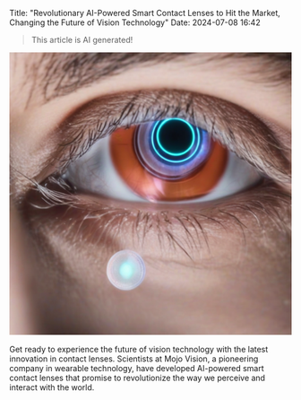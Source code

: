Title: "Revolutionary AI-Powered Smart Contact Lenses to Hit the Market, Changing the Future of Vision Technology"
Date: 2024-07-08 16:42

> This article is AI generated!

![Alt Text](images/2024-07-08-revolutionary-ai-powered-smart-contact-lenses-to-hit-the-market-changing-the-future-of-vision-technology.png)

Get ready to experience the future of vision technology with the latest innovation in contact lenses. Scientists at Mojo Vision, a pioneering company in wearable technology, have developed AI-powered smart contact lenses that promise to revolutionize the way we perceive and interact with the world.